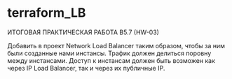# terraform_LB
ИТОГОВАЯ ПРАКТИЧЕСКАЯ РАБОТА B5.7 (HW-03)

Добавить в проект Network Load Balancer таким образом, чтобы за ним были созданные нами инстансы.
Трафик должен делиться поровну между инстансами.
Доступ к инстансам должен быть возможен как через IP Load Balancer, так и через их публичные IP.

